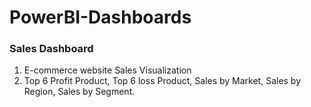 # PowerBI-Dashboards
### Sales Dashboard
1. E-commerce website Sales Visualization 
2. Top 6 Profit Product, Top 6 loss Product, Sales by Market, Sales by Region, Sales by Segment.
